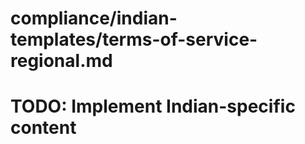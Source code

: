 # compliance/indian-templates/terms-of-service-regional.md
# TODO: Implement Indian-specific content
